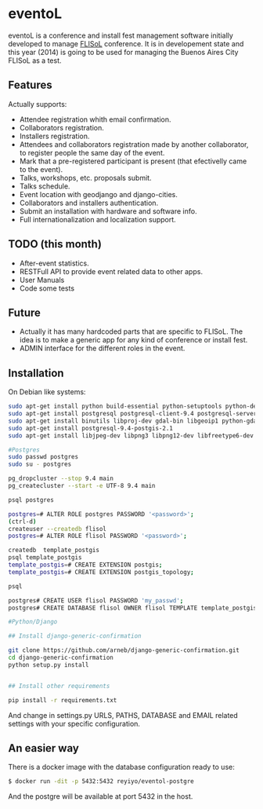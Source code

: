 eventoL
=========

eventoL is a conference and install fest management software initially developed to manage [FLISoL][1] conference.
It is in developement state and this year (2014) is going to be used for managing the Buenos Aires City FLISoL as a test.

Features
--------------
Actually supports:
- Attendee registration whith email confirmation.
- Collaborators registration.
- Installers registration.
- Attendees and collaborators registration made by another collaborator, to register people the same day of the event.
- Mark that a pre-registered participant is present (that efectivelly came to the event).
- Talks, workshops, etc. proposals submit.
- Talks schedule.
- Event location with geodjango and django-cities.
- Collaborators and installers authentication.
- Submit an installation with hardware and software info.
- Full internationalization and localization support.

TODO (this month)
-----------------
- After-event statistics.
- RESTFull API to provide event related data to other apps.
- User Manuals
- Code some tests

Future
-------
- Actually it has many hardcoded parts that are specific to FLISoL. The idea is to make a generic app for any kind of conference or install fest.
- ADMIN interface for the different roles in the event.

Installation
--------------
On Debian like systems:
```sh
sudo apt-get install python build-essential python-setuptools python-dev python-pip
sudo apt-get install postgresql postgresql-client-9.4 postgresql-server-dev-9.4 
sudo apt-get install binutils libproj-dev gdal-bin libgeoip1 python-gdal
sudo apt-get install postgresql-9.4-postgis-2.1
sudo apt-get install libjpeg-dev libpng3 libpng12-dev libfreetype6-dev zlib1g-dev

#Postgres
sudo passwd postgres
sudo su - postgres

pg_dropcluster --stop 9.4 main
pg_createcluster --start -e UTF-8 9.4 main

psql postgres

postgres=# ALTER ROLE postgres PASSWORD '<password>';
(ctrl-d)
createuser --createdb flisol
postgres=# ALTER ROLE flisol PASSWORD '<password>';

createdb  template_postgis
psql template_postgis
template_postgis=# CREATE EXTENSION postgis;
template_postgis=# CREATE EXTENSION postgis_topology;

psql

postgres# CREATE USER flisol PASSWORD 'my_passwd';
postgres# CREATE DATABASE flisol OWNER flisol TEMPLATE template_postgis ENCODING 'utf8';

#Python/Django

## Install django-generic-confirmation

git clone https://github.com/arneb/django-generic-confirmation.git
cd django-generic-confirmation
python setup.py install


## Install other requirements

pip install -r requirements.txt
```
And change in settings.py URLS, PATHS, DATABASE and EMAIL related settings with your specific configuration.

An easier way
--------------

There is a docker image with the database configuration ready to use:

```sh
$ docker run -dit -p 5432:5432 reyiyo/eventol-postgre
```

And the postgre will be available at port 5432 in the host.


  [1]: http://flisol.info/
